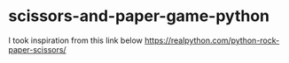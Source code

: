 # scissors-and-paper-game-python
I took inspiration from this link below
https://realpython.com/python-rock-paper-scissors/

